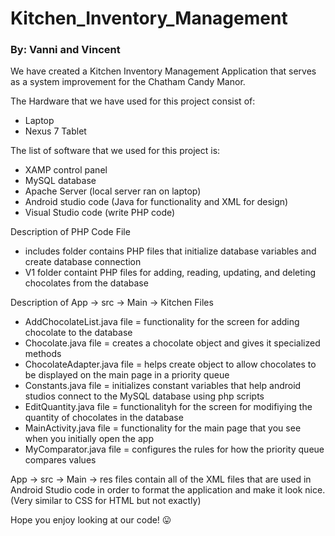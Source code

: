 # Kitchen_Inventory_Management #

### By: Vanni and Vincent ###

We have created a Kitchen Inventory Management Application that serves as a system improvement for the Chatham Candy Manor.

The Hardware that we have used for this project consist of:

* Laptop
* Nexus 7 Tablet

The list of software that we used for this project is:

* XAMP control panel
* MySQL database
* Apache Server (local server ran on laptop)
* Android studio code (Java for functionality and XML for design)
* Visual Studio code (write PHP code)

Description of PHP Code File

* includes folder contains PHP files that initialize database variables and create database connection
* V1 folder containt PHP files for adding, reading, updating, and deleting chocolates from the database

Description of App -> src -> Main -> Kitchen Files

* AddChocolateList.java file = functionality for the screen for adding chocolate to the database
* Chocolate.java file = creates a chocolate object and gives it specialized methods
* ChocolateAdapter.java file = helps create object to allow chocolates to be displayed on the main page in a priority queue
* Constants.java file = initializes constant variables that help android studios connect to the MySQL database using php scripts
* EditQuantity.java file = functionalityh for the screen for modifiying the quantity of chocolates in the database
* MainActivity.java file = functionality for the main page that you see when you initially open the app
* MyComparator.java file = configures the rules for how the priority queue compares values

App -> src -> Main -> res files contain all of the XML files that are used in Android Studio code in order to format the application and make it look nice. (Very similar to CSS for HTML but not exactly)

Hope you enjoy looking at our code! 😛




